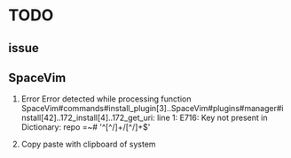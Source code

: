 # TODO

## issue

## SpaceVim

1. Error
Error detected while processing function SpaceVim#commands#install_plugin[3]..SpaceVim#plugins#manager#install[42]..<SNR>172_install[4]..<SNR>172_get_uri:
line    1:
E716: Key not present in Dictionary: repo =~# '^[^/]\+/[^/]\+$'

2. Copy paste with clipboard of system
